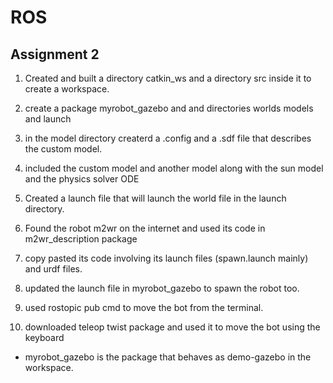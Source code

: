 # ROS

## Assignment 2

1) Created and built a directory catkin_ws and a directory src inside it to create a workspace.

2) create a  package myrobot_gazebo and and directories worlds models and launch

3) in the model directory createrd a .config and a .sdf file that describes the custom model.

4) included the custom model and another model along with the sun model and the physics solver ODE

5) Created a launch file that will launch the world file in the launch directory.

6) Found the robot m2wr on the internet and used its code in m2wr_description package

7) copy pasted its code involving its launch files (spawn.launch mainly) and urdf files.

8) updated the launch file in myrobot_gazebo to spawn the robot too.

9) used rostopic pub cmd to move the bot from the terminal.

10) downloaded teleop twist package and used it to move the bot using the keyboard


* myrobot_gazebo is the package that behaves as demo-gazebo in the workspace.




